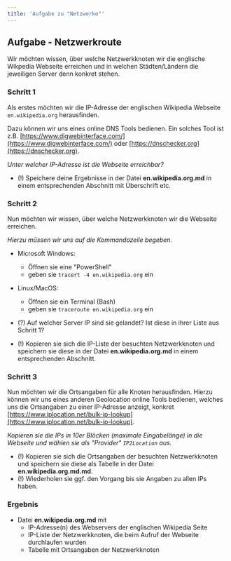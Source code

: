 ```yaml
---
title: 'Aufgabe zu "Netzwerke"'
---
```


## Aufgabe - Netzwerkroute

Wir möchten wissen, über welche Netzwerkknoten wir die englische Wikpedia Webseite erreichen und in welchen Städten/Ländern die jeweiligen Server denn konkret stehen.

### Schritt 1

Als erstes möchten wir die IP-Adresse der englischen Wikipedia Webseite `en.wikipedia.org` herausfinden. 

Dazu können wir uns eines online DNS Tools bedienen. 
Ein solches Tool ist z.B. [https://www.digwebinterface.com/](https://www.digwebinterface.com/) oder
[https://dnschecker.org](https://dnschecker.org).

*Unter welcher IP-Adresse ist die Webseite erreichbar?*

- (!) Speichere deine Ergebnisse in der Datei **en.wikipedia.org.md** in einem entsprechenden Abschnitt mit Überschrift etc.


### Schritt 2

Nun möchten wir wissen, über welche Netzwerkknoten wir die Webseite erreichen.

*Hierzu müssen wir uns auf die Kommandozeile begeben.*

- Microsoft Windows:
  - Öffnen sie eine "PowerShell"
  - geben sie `tracert -4 en.wikipedia.org` ein
- Linux/MacOS:
  - Öffnen sie ein Terminal (Bash)
  - geben sie `traceroute en.wikipedia.org` ein


- (?) Auf welcher Server IP sind sie gelandet? Ist diese in ihrer Liste aus Schritt 1?
- (!) Kopieren sie sich die IP-Liste der besuchten Netzwerkknoten und speichern sie diese in der Datei **en.wikipedia.org.md** in einem entsprechenden Abschnitt.


### Schritt 3

Nun möchten wir die Ortsangaben für alle Knoten herausfinden.
Hierzu können wir uns eines anderen Geolocation online Tools bedienen, welches uns die Ortsangaben zu einer IP-Adresse anzeigt, konkret [https://www.iplocation.net/bulk-ip-lookup](https://www.iplocation.net/bulk-ip-lookup).

*Kopieren sie die IPs in 10er Blöcken (maximale Eingabelänge) in die Webseite und wählen sie als "Provider" `IP2Location` aus.*

- (!) Kopieren sie sich die Ortsangaben der besuchten Netzwerkknoten und speichern sie diese als Tabelle in der Datei **en.wikipedia.org.md.md**.
- (!) Wiederholen sie ggf. den Vorgang bis sie Angaben zu allen IPs haben.

### Ergebnis

- Datei **en.wikipedia.org.md** mit
  - IP-Adresse(n) des Webservers der englischen Wikipedia Seite
  - IP-Liste der Netzwerkknoten, die beim Aufruf der Webseite durchlaufen wurden
  - Tabelle mit Ortsangaben der Netzwerkknoten

